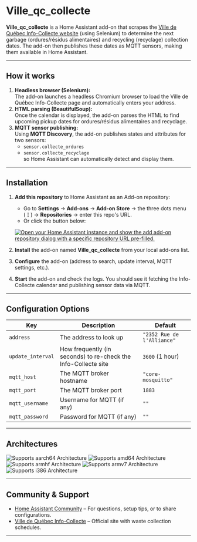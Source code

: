 # Ville_qc_collecte

**Ville_qc_collecte** is a Home Assistant add-on that scrapes the [Ville de Québec Info-Collecte website](https://www.ville.quebec.qc.ca/services/info-collecte/) (using Selenium) to determine the next garbage (ordures/résidus alimentaires) and recycling (recyclage) collection dates. The add-on then publishes these dates as MQTT sensors, making them available in Home Assistant.

---

## How it works

1. **Headless browser (Selenium):**  
   The add-on launches a headless Chromium browser to load the Ville de Québec Info-Collecte page and automatically enters your address.
2. **HTML parsing (BeautifulSoup):**  
   Once the calendar is displayed, the add-on parses the HTML to find upcoming pickup dates for ordures/résidus alimentaires and recyclage.
3. **MQTT sensor publishing:**  
   Using **MQTT Discovery**, the add-on publishes states and attributes for two sensors: 
   - `sensor.collecte_ordures`  
   - `sensor.collecte_recyclage`  
   so Home Assistant can automatically detect and display them.

---

## Installation

1. **Add this repository** to Home Assistant as an Add-on repository:  
   - Go to **Settings** → **Add-ons** → **Add-on Store** → the three dots menu (**⋮**) → **Repositories** → enter this repo's URL.  
   - Or click the button below:

   [![Open your Home Assistant instance and show the add add-on repository dialog with a specific repository URL pre-filled.](https://my.home-assistant.io/badges/supervisor_add_addon_repository.svg)](https://my.home-assistant.io/redirect/supervisor_add_addon_repository/?repository_url=https%3A%2F%2Fgithub.com%2Fhome-assistant%2Faddons-example)
2. **Install** the add-on named **Ville_qc_collecte** from your local add-ons list.
3. **Configure** the add-on (address to search, update interval, MQTT settings, etc.).
4. **Start** the add-on and check the logs. You should see it fetching the Info-Collecte calendar and publishing sensor data via MQTT.

---

## Configuration Options

| Key              | Description                                                    | Default                    |
|------------------|----------------------------------------------------------------|----------------------------|
| `address`        | The address to look up                                        | `"2352 Rue de l'Alliance"` |
| `update_interval`| How frequently (in seconds) to re-check the Info-Collecte site | `3600` (1 hour)            |
| `mqtt_host`      | The MQTT broker hostname                                      | `"core-mosquitto"`         |
| `mqtt_port`      | The MQTT broker port                                          | `1883`                     |
| `mqtt_username`  | Username for MQTT (if any)                                    | `""`                       |
| `mqtt_password`  | Password for MQTT (if any)                                    | `""`                       |

---

## Architectures

![Supports aarch64 Architecture][aarch64-shield]
![Supports amd64 Architecture][amd64-shield]
![Supports armhf Architecture][armhf-shield]
![Supports armv7 Architecture][armv7-shield]
![Supports i386 Architecture][i386-shield]

---

## Community & Support

- [Home Assistant Community](https://community.home-assistant.io/) – For questions, setup tips, or to share configurations.
- [Ville de Québec Info-Collecte](https://www.ville.quebec.qc.ca/services/info-collecte/) – Official site with waste collection schedules.

---

<!--
Notes for developers or advanced instructions can remain hidden here as comments if desired.
-->

[aarch64-shield]: https://img.shields.io/badge/aarch64-yes-green.svg
[amd64-shield]: https://img.shields.io/badge/amd64-yes-green.svg
[armhf-shield]: https://img.shields.io/badge/armhf-yes-green.svg
[armv7-shield]: https://img.shields.io/badge/armv7-yes-green.svg
[i386-shield]: https://img.shields.io/badge/i386-yes-green.svg
